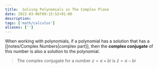 ```yaml
---
title:  Solving Polynomials in The Complex Plane
date: 2022-03-06T09:15:52+01:00
description: 
tags: ['math/calculus']
aliases: ['']
---
```

When working with polynomials, if a polynomial has a solution that has a [[notes/Complex Numbers|complex part]], then the **complex conjugate** of this number is also a solution to the polynomial.

> The complex conjugate for a number $z = a + bi$ is $\bar z = a - bi$